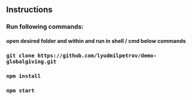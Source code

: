 ## Instructions
### Run following commands:
#### open desired folder and within and run in shell / cmd below commands 

### `git clone https://github.com/lyudmilpetrov/demo-globalgiving.git`
### `npm install`
### `npm start`

